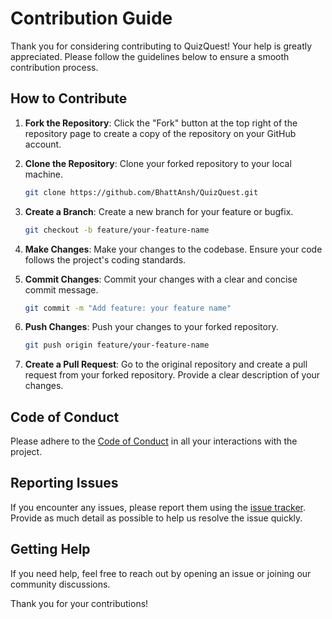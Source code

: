 # Contribution Guide

Thank you for considering contributing to QuizQuest! Your help is greatly appreciated. Please follow the guidelines below to ensure a smooth contribution process.

## How to Contribute

1. **Fork the Repository**: Click the "Fork" button at the top right of the repository page to create a copy of the repository on your GitHub account.

2. **Clone the Repository**: Clone your forked repository to your local machine.
    ```sh
    git clone https://github.com/BhattAnsh/QuizQuest.git
    ```

3. **Create a Branch**: Create a new branch for your feature or bugfix.
    ```sh
    git checkout -b feature/your-feature-name
    ```

4. **Make Changes**: Make your changes to the codebase. Ensure your code follows the project's coding standards.

5. **Commit Changes**: Commit your changes with a clear and concise commit message.
    ```sh
    git commit -m "Add feature: your feature name"
    ```

6. **Push Changes**: Push your changes to your forked repository.
    ```sh
    git push origin feature/your-feature-name
    ```

7. **Create a Pull Request**: Go to the original repository and create a pull request from your forked repository. Provide a clear description of your changes.

## Code of Conduct

Please adhere to the [Code of Conduct](Code_Of_Conduct.md) in all your interactions with the project.

## Reporting Issues

If you encounter any issues, please report them using the [issue tracker](Issue_Template.md). Provide as much detail as possible to help us resolve the issue quickly.

## Getting Help

If you need help, feel free to reach out by opening an issue or joining our community discussions.

Thank you for your contributions!
